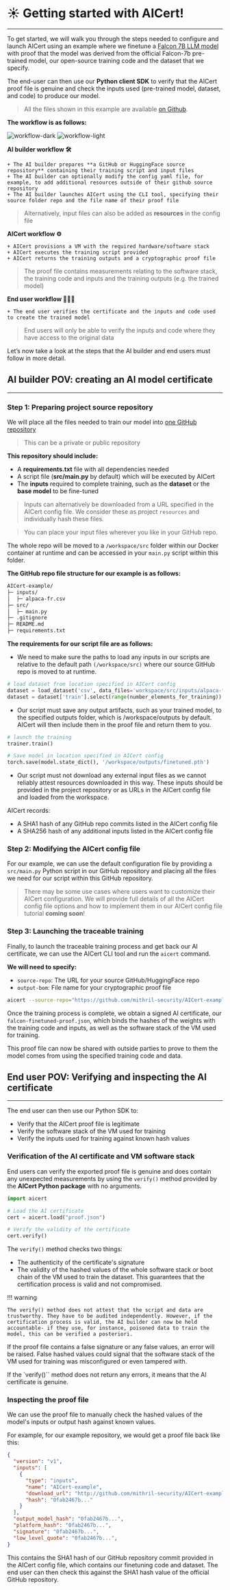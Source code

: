 # ☀️ Getting started with AICert!
________________________________________________________


To get started, we will walk you through the steps needed to configure and launch AICert using an example where we finetune a [Falcon 7B LLM model](https://huggingface.co/tiiuae/falcon-7b) with proof that the model was derived from the official Falcon-7b pre-trained model, our open-source training code and the dataset that we specify.

The end-user can then use our **Python client SDK** to verify that the AICert proof file is genuine and check the inputs used (pre-trained model, dataset, and code) to produce our model.

> All the files shown in this example are available [on Github](https://github.com/mithril-security/AICert-example).

**The workflow is as follows:**

![workflow-dark](../../assets/workflow-dark.png#only-dark)
![workflow-light](../../assets/workflow.png#only-light)

**AI builder workflow 🛠️**

	+ The AI builder prepares **a GitHub or HuggingFace source repository** containing their training script and input files
	+ The AI builder can optionally modify the config yaml file, for example, to add additional resources outside of their github source repository
	+ The AI builder launches AICert using the CLI tool, specifying their source folder repo and the file name of their proof file

> Alternatively, input files can also be added as **resources** in the config file

**AICert workflow ⚙️**

	+ AICert provisions a VM with the required hardware/software stack
	+ AICert executes the training script provided
	+ AICert returns the training outputs and a cryptographic proof file 
	
> The proof file contains measurements relating to the software stack, the training code and inputs and the training outputs (e.g. the trained model)

**End user workflow 👩🏻‍💻**

	+ The end user verifies the certificate and the inputs and code used to create the trained model

> End users will only be able to verify the inputs and code where they have access to the original data

Let’s now take a look at the steps that the AI builder and end users must follow in more detail.

## AI builder POV: creating an AI model certificate
________________________________________________________

### Step 1: Preparing project source repository

We will place all the files needed to train our model into [one GitHub repository](https://github.com/mithril-security/AICert-example)

> This can be a private or public repository

**This repository should include:**

+ A **requirements.txt** file with all dependencies needed
+ A script file (**src/main.py** by default) which will be executed by AICert
+ The **inputs** required to complete training, such as the **dataset** or the **base model** to be fine-tuned

> Inputs can alternatively be downloaded from a URL specified in the AICert config file. We consider these as project `resources` and individually hash these files.

> You can place your input files wherever you like in your GitHub repo. 

The whole repo will be moved to a `/workspace/src` folder within our Docker container at runtime and can be accessed in your `main.py` script within this folder.

**The GitHub repo file structure for our example is as follows:**

```bash
AICert-example/
├─ inputs/
│  ├─ alpaca-fr.csv
├─ src/
│  ├─ main.py
├─ .gitignore
├─ README.md
├─ requirements.txt
```

**The requirements for our script file are as follows:**
+ We need to make sure the paths to load any inputs in our scripts are relative to the default path `(/workspace/src)` where our source GitHub repo is moved to at runtime.
```python
# load dataset from location specified in AICert config
dataset = load_dataset('csv', data_files='workspace/src/inputs/alpaca-fr.csv')
dataset = dataset['train'].select(range(number_elements_for_training))
```

+ Our script must save any output artifacts, such as your trained model, to the specified outputs folder, which is /workspace/outputs by default. AICert will then include them in the proof file and return them to you.

```python
# launch the training
trainer.train()

# Save model in location specified in AICert config
torch.save(model.state_dict(), '/workspace/outputs/finetuned.pth')
```

+ Our script must not download any external input files as we cannot reliably attest resources downloaded in this way. These inputs should be provided in the project repository or as URLs in the AICert config file and loaded from the workspace.

AICert records:

+ A SHA1 hash of any GitHub repo commits listed in the AICert config file
+ A SHA256 hash of any additional inputs listed in the AICert config file

### Step 2: Modifying the AICert config file

For our example, we can use the default configuration file by providing a `src/main.py` Python script in our GitHub repository and placing all the files we need for our script within this GitHub repository.

> There may be some use cases where users want to customize their AICert configuration. We will provide full details of all the AICert config file options and how to implement them in our AICert config file tutorial **coming soon**!

### Step 3: Launching the traceable training

Finally, to launch the traceable training process and get back our AI certificate, we can use the AICert CLI tool and run the `aicert` command.

**We will need to specify:**

+ `source-repo`: The URL for your source GitHub/HuggingFace repo
+ `output-bom`: File name for your cryptographic proof file

```bash
aicert --source-repo="https://github.com/mithril-security/AICert-example" --output-bom "falcon-finetuned-proof.json"
```

Once the training process is complete, we obtain a signed AI certificate, our `falcon-finetuned-proof.json`, which binds the hashes of the weights with the training code and inputs, as well as the software stack of the VM used for training. 

This proof file can now be shared with outside parties to prove to them the model comes from using the specified training code and data.

## End user POV: Verifying and inspecting the AI certificate
________________________________________________________

The end user can then use our Python SDK to:

+ Verify that the AICert proof file is legitimate
+ Verify the software stack of the VM used for training
+ Verify the inputs used for training against known hash values

### Verification of the AI certificate and VM software stack

End users can verify the exported proof file is genuine and does contain any unexpected measurements by using the `verify()` method provided by the **AICert Python package** with no arguments.

```python
import aicert

# Load the AI certificate
cert = aicert.load("proof.json")

# Verify the validity of the certificate
cert.verify()
```

The `verify()` method checks two things:

+ The authenticity of the certificate's signature
+ The validity of the hashed values of the whole software stack or boot chain of the VM used to train the dataset. This guarantees that the certification process is valid and not compromised.

!!! warning

	The verify() method does not attest that the script and data are trustworthy. They have to be audited independently. However, if the certification process is valid, the AI builder can now be held accountable- if they use, for instance, poisoned data to train the model, this can be verified a posteriori. 

If the proof file contains a false signature or any false values, an error will be raised. False hashed values could signal that the software stack of the VM used for training was misconfigured or even tampered with.

If the `verify()`` method does not return any errors, it means that the AI certificate is genuine.

### Inspecting the proof file

We can use the proof file to manually check the hashed values of the model's inputs or output hash against known values.

For example, for our example repository, we would get a proof file back like this:

```json
{
  "version": "v1",
  "inputs": [
    {
      "type": "inputs",
      "name": "AICert-example",
      "download_url": "http://github.com/mithril-security/AICert-example",
      "hash": "0fab2467b..."
    }
  ],
  "output_model_hash": "0fab2467b...",
  "platform_hash": "0fab2467b...",
  "signature": "0fab2467b...",
  "low_level_quote": "0fab2467b...",
}
```

This contains the SHA1 hash of our GitHub repository commit provided in the AICert config file, which contains our finetuning code and dataset. The end user can then check this against the SHA1 hash value of the official GitHub repository.